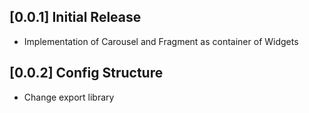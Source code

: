## [0.0.1] Initial Release
* Implementation of Carousel and Fragment as container of Widgets
## [0.0.2] Config Structure
* Change export library

